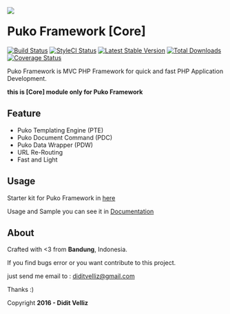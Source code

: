 <img align="left" src="https://github.com/Velliz/pukodocs/blob/gh-pages/icon/material/puko-material-50.png">

# Puko Framework [Core]

[![Build Status](https://travis-ci.org/Velliz/pukoframework.svg?branch=master)](https://travis-ci.org/Velliz/pukoframework)
[![StyleCI Status](https://styleci.io/repos/65143717/shield)](https://styleci.io/repos/65143717/shield)
[![Latest Stable Version](https://poser.pugx.org/puko/framework/v/stable)](https://packagist.org/packages/puko/framework)
[![Total Downloads](https://poser.pugx.org/puko/framework/downloads)](https://packagist.org/packages/puko/framework)
[![Coverage Status](https://coveralls.io/repos/github/Velliz/pukoframework/badge.svg?branch=master)](https://coveralls.io/github/Velliz/pukoframework?branch=master)

Puko Framework is MVC PHP Framework for quick and fast PHP Application Development.

**this is [Core] module only for Puko Framework**

## Feature

* Puko Templating Engine (PTE)
* Puko Document Command (PDC)
* Puko Data Wrapper (PDW)
* URL Re-Routing
* Fast and Light

## Usage

Starter kit for Puko Framework in [here](https://github.com/Velliz/puko)

Usage and Sample you can see it in [Documentation](https://velliz.github.io/pukodocs)

## About

Crafted with <3 from **Bandung**, Indonesia.

If you find bugs error or you want contribute to this project. 

just send me email to : diditvelliz@gmail.com 

Thanks :)

Copyright **2016 - Didit Velliz**

